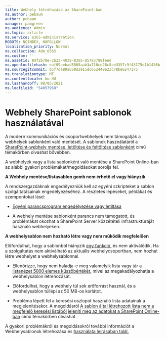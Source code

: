 ```yaml
---
title: Webhely létrehozása az SharePoint-ban
ms.author: pebaum
author: pebaum
manager: pamgreen
ms.audience: Admin
ms.topic: article
ms.service: o365-administration
ROBOTS: NOINDEX, NOFOLLOW
localization_priority: Normal
ms.collection: Adm_O365
ms.custom: ''
ms.assetid: 84f2b70e-2b23-4039-8305-85783798feed
ms.openlocfilehash: eaf09aebad5568aab3a716ce28c8ce3357c9f43175e1b1458bfcd43fd95a71fa
ms.sourcegitcommit: b5f7da89a650d2915dc652449623c78be6247175
ms.translationtype: MT
ms.contentlocale: hu-HU
ms.lasthandoff: 08/05/2021
ms.locfileid: "54057968"
---
```

# <a name="create-sharepoint-sites-using-templates"></a>Webhely SharePoint sablonok használatával

A modern kommunikációs és csoportwebhelyek nem támogatják a webhelyek sablonként való mentését. A sablonok használatáról a [SharePoint-webhely mentése, letöltése és feltöltése sablonként](https://docs.microsoft.com/sharepoint/dev/general-development/save-download-and-upload-a-sharepoint-site-as-a-template) című témakörben olvashat bővebben.

A webhelyek vagy a lista sablonként való mentése a SharePoint Online-ban az alábbi gyakori problémákat/megoldásokat sorolja fel. 

**A Webhely mentése/listasablon gomb nem érhető el vagy hiányzik**

A rendszergazdáknak engedélyezniük kell az egyéni szkripteket a sablon szolgáltatásainak engedélyezéséhez. A részletes lépéseket, példákat és szempontokat lásd: 

- [Egyéni parancsprogram engedélyezése vagy letiltása](https://docs.microsoft.com/sharepoint/allow-or-prevent-custom-script)

- A webhely mentése sablonként parancs nem támogatott, és problémákat okozhat a SharePoint Server közzétételi infrastruktúráját használó webhelyeken.

**A webhelysablon nem hozható létre vagy nem működik megfelelően**

Előfordulhat, hogy a sablonból hiányzik [egy funkció,](https://social.technet.microsoft.com/wiki/contents/articles/14423.sharepoint-2013-existing-features-guid.aspx) és nem aktiválódik. Ha a szolgáltatás nem aktiválható az aktuális webhelycsoportban, nem hozhat létre webhelyet a webhelysablonnal.

- Ellenőrizze, hogy nem haladja-e meg valamelyik lista vagy tár a [listanézet 5000 elemes küszöbértékét,](https://support.office.com/article/Manage-large-lists-and-libraries-in-SharePoint-B8588DAE-9387-48C2-9248-C24122F07C59) mivel az megakadályozhatja a webhelysablon létrehozását.

- Előfordulhat, hogy a webhely túl sok erőforrást használ, és a webhelysablon túllépi az 50 MB-os korlátot.


- Probléma lépett fel a keresési oszlopot használó lista adatainak a megjelenítésekor. A megoldásról [A sablon által létrehozott lista nem a megfelelő keresési listából jeleníti meg az adatokat a SharePoint Online-ban](https://docs.microsoft.com/sharepoint/support/lists-and-libraries/template-generated-list-incorrect-data) című témakörben olvashat.

A gyakori problémákról és megoldásokról további információt a Webhelysablonok létrehozása és [használata leírásában talál.](https://support.office.com/article/Create-and-use-site-templates-60371B0F-00E0-4C49-A844-34759EBDD989)



